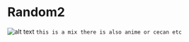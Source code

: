 # Random2

![alt text](https://user-images.githubusercontent.com/103966803/171352583-c7e457c8-eedf-4666-b73d-117d320b79c6.png)
`this is a mix there is also anime or cecan etc`
